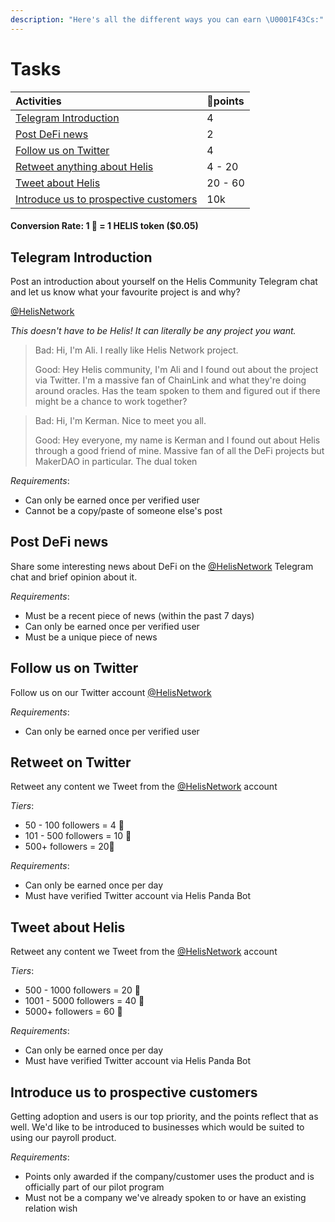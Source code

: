 ```yaml
---
description: "Here's all the different ways you can earn \U0001F43Cs:"
---
```


# Tasks

| **Activities** | 🐼points |
| :--- | :--- |
| [Telegram Introduction](tasks.md#telegram-introduction) | 4  |
| [Post DeFi news](tasks.md#post-defi-news) | 2  |
| [Follow us on Twitter](tasks.md#follow-us-on-twitter) | 4  |
| [Retweet anything about Helis](tasks.md#retweet-on-twitter) | 4 - 20  |
| [Tweet about Helis](tasks.md#tweet-about-helis) | 20 - 60 |
| [Introduce us to prospective customers](tasks.md#introduce-us-to-prospective-customers) | 10k |

#### Conversion Rate: 1 🐼 = 1 HELIS token \($0.05\)

## Telegram Introduction

Post an introduction about yourself on the Helis Community Telegram chat and let us know what your favourite project is and why?  

[@HelisNetwork](http://t.me/helisnetwork)

_This doesn't have to be Helis! It can literally be any project you want._

> Bad: Hi, I'm Ali. I really like Helis Network project.  
>   
> Good: Hey Helis community, I'm Ali and I found out about the project via Twitter. I'm a massive fan of ChainLink and what they're doing around oracles. Has the team spoken to them and figured out if there might be a chance to work together?

> Bad: Hi, I'm Kerman. Nice to meet you all.  
>   
> Good: Hey everyone, my name is Kerman and I found out about Helis through a good friend of mine. Massive fan of all the DeFi projects but MakerDAO in particular. The dual token

_Requirements_:

* Can only be earned once per verified user
* Cannot be a copy/paste of someone else's post

## Post DeFi news

Share some interesting news about DeFi on the [@HelisNetwork](http://t.me/helisnetwork) Telegram chat and brief opinion about it.

_Requirements_:

* Must be a recent piece of news \(within the past 7 days\)
* Can only be earned once per verified user
* Must be a unique piece of news

## Follow us on Twitter

Follow us on our Twitter account [@HelisNetwork](http://twitter.com/helisnetwork)

_Requirements_:

* Can only be earned once per verified user

## Retweet on Twitter

Retweet any content we Tweet from the [@HelisNetwork](http://twitter.com/helisnetwork) account

_Tiers_:

* 50 - 100 followers = 4 🐼
* 101 - 500 followers = 10 🐼
* 500+ followers = 20🐼

_Requirements_:

* Can only be earned once per day
* Must have verified Twitter account via Helis Panda Bot

## Tweet about Helis

Retweet any content we Tweet from the [@HelisNetwork](http://twitter.com/helisnetwork) account

_Tiers_:

* 500 - 1000 followers = 20 🐼
* 1001 - 5000 followers = 40 🐼
* 5000+ followers = 60 🐼

_Requirements_:

* Can only be earned once per day
* Must have verified Twitter account via Helis Panda Bot

## Introduce us to prospective customers

Getting adoption and users is our top priority, and the points reflect that as well. We'd like to be introduced to businesses which would be suited to using our payroll product. 

_Requirements_:

* Points only awarded if the company/customer uses the product and is officially part of our pilot program
* Must not be a company we've already spoken to or have an existing relation wish

